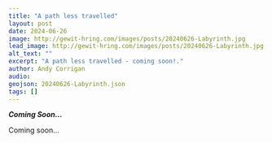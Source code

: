 ```yaml
---
title: "A path less travelled"
layout: post
date: 2024-06-26
image: http://gewit-hring.com/images/posts/20240626-Labyrinth.jpg
lead_image: http://gewit-hring.com/images/posts/20240626-Labyrinth.jpg
alt_text: ""
excerpt: "A path less travelled - coming soon!."
author: Andy Corrigan
audio:
geojson: 20240626-Labyrinth.json
tags: []
---
```

***Coming Soon...***

Coming soon...